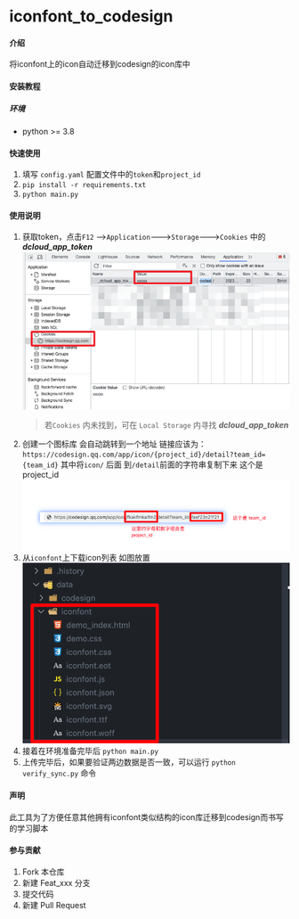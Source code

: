 # iconfont_to_codesign

#### 介绍

将iconfont上的icon自动迁移到codesign的icon库中

#### 安装教程

##### 环境

* python >= 3.8

#### 快速使用

1. 填写 `config.yaml` 配置文件中的`token`和`project_id`
2. `pip install -r requirements.txt`
3. `python main.py`

#### 使用说明

1. 获取token，点击`F12` -->`Application`--->`Storage`--->`Cookies` 中的 **_dcloud_app_token_**  ![获取token](images/token.png)
    > 若`Cookies` 内未找到，可在 `Local Storage` 内寻找 **_dcloud_app_token_**
2. 创建一个图标库 会自动跳转到一个地址 链接应该为： `https://codesign.qq.com/app/icon/{project_id}/detail?team_id={team_id}`  其中将`icon/` 后面 到`/detail`前面的字符串复制下来  这个是 project_id ![项目id获取](images/project.png)
3. 从`iconfont`上下载icon列表 如图放置![icon资源](images/image.png)
4. 接着在环境准备完毕后 `python main.py`
5. 上传完毕后，如果要验证两边数据是否一致，可以运行 `python verify_sync.py` 命令

#### 声明

此工具为了方便任意其他拥有iconfont类似结构的icon库迁移到codesign而书写的学习脚本

#### 参与贡献

1. Fork 本仓库
2. 新建 Feat_xxx 分支
3. 提交代码
4. 新建 Pull Request
